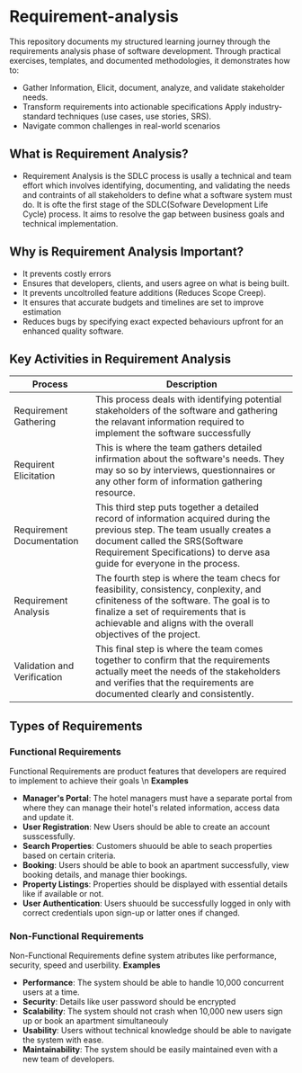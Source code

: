 # Requirement-analysis

This repository documents my structured learning journey through the requirements analysis phase of software development. Through practical exercises, templates, and documented methodologies, it demonstrates how to:
* Gather Information, Elicit, document, analyze, and validate stakeholder needs.
* Transform requirements into actionable specifications Apply industry-standard techniques (use cases, use stories, SRS).
* Navigate common challenges in real-world scenarios

## What is Requirement Analysis?
* Requirement Analysis is the SDLC process is usally a technical and team effort which involves identifying, documenting, and validating the needs and contraints of all stakeholders to define what a software system must do. It is ofte the first stage of the SDLC(Sofware Development Life Cycle) process. It aims to resolve the gap between business goals and technical implementation. 

## Why is Requirement Analysis Important?
* It prevents costly errors
* Ensures that developers, clients, and users agree on what is being built.
* It prevents uncoltrolled feature additions (Reduces Scope Creep).
* It ensures that accurate budgets and timelines are set to improve estimation
* Reduces bugs by specifying exact expected behaviours upfront for an enhanced quality software.

## Key Activities in Requirement Analysis

|Process| Description|
|---------|-----------|
|Requirement Gathering| This process deals with identifying potential stakeholders of the software and gathering the relavant information required to implement the software successfully|
|Requirent Elicitation| This is where the team gathers detailed infirmation about the software's needs. They may so so by interviews, questionnaires or any other form of information gathering resource.|
|Requirement Documentation| This third step puts together a detailed record of information acquired during the previous step. The team usually creates a document called the SRS(Software Requirement Specifications) to derve asa guide for everyone in the process.|
|Requirement Analysis| The fourth step is where the team checs for feasibility, consistency, conplexity, and cfiniteness of the software. The goal is to finalize a set of requirements that is achievable and aligns with the overall objectives of the project.|
|Validation and Verification| This final step is where the team comes together to confirm that the requirements actually meet the needs of the stakeholders and verifies that the requirements are documented clearly and consistently.|

## Types of Requirements

### Functional Requirements
Functional Requirements are product features that developers are required to implement to achieve their goals \n
**Examples**
* **Manager's Portal**: The hotel managers must have a separate portal from where they can manage their hotel's related information, access data and update it.
* **User Registration**: New Users should be able to create an account susscessfully.
* **Search Properties**: Customers shuould be able to seach properties based on certain criteria.
* **Booking**: Users should be able to book an apartment successfully, view booking details, and manage thier bookings.
* **Property Listings**: Properties should be displayed with essential details like if available or not.
* **User Authentication**: Users shuould be successfully logged in only with correct credentials upon sign-up or latter ones if changed.



### Non-Functional Requirements
Non-Functional Requirements define system atributes like performance, security, speed and userbility.
**Examples**
* **Performance**: The system should be able to handle 10,000 concurrent users at a time.
* **Security**: Details like user password should be encrypted
* **Scalability**: The system should not crash when 10,000 new users sign up or book an apartment simultaneouly
* **Usability**: Users without technical knowledge should be able to navigate the system with ease.
* **Maintainability**: The system should be easily maintained even with  a new team of developers.
